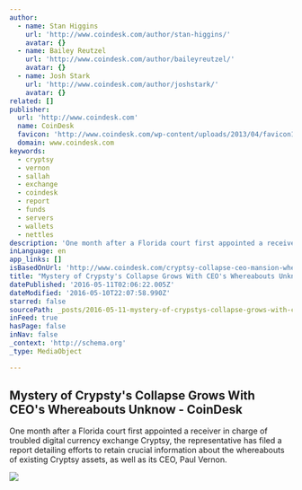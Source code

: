 ```yaml
---
author:
  - name: Stan Higgins
    url: 'http://www.coindesk.com/author/stan-higgins/'
    avatar: {}
  - name: Bailey Reutzel
    url: 'http://www.coindesk.com/author/baileyreutzel/'
    avatar: {}
  - name: Josh Stark
    url: 'http://www.coindesk.com/author/joshstark/'
    avatar: {}
related: []
publisher:
  url: 'http://www.coindesk.com'
  name: CoinDesk
  favicon: 'http://www.coindesk.com/wp-content/uploads/2013/04/favicon1.ico?ffe887'
  domain: www.coindesk.com
keywords:
  - cryptsy
  - vernon
  - sallah
  - exchange
  - coindesk
  - report
  - funds
  - servers
  - wallets
  - nettles
description: 'One month after a Florida court first appointed a receiver in charge of troubled digital currency exchange Cryptsy, the representative has filed a report detailing efforts to retain crucial information about the whereabouts of existing Cryptsy assets, as well as its CEO, Paul Vernon.'
inLanguage: en
app_links: []
isBasedOnUrl: 'http://www.coindesk.com/cryptsy-collapse-ceo-mansion-whereabouts-unknown/'
title: "Mystery of Crypsty's Collapse Grows With CEO's Whereabouts Unknow - CoinDesk"
datePublished: '2016-05-11T02:06:22.005Z'
dateModified: '2016-05-10T22:07:58.990Z'
starred: false
sourcePath: _posts/2016-05-11-mystery-of-crypstys-collapse-grows-with-ceos-whereabouts-u.md
inFeed: true
hasPage: false
inNav: false
_context: 'http://schema.org'
_type: MediaObject

---
```

<article style=""><h1>Mystery of Crypsty's Collapse Grows With CEO's Whereabouts Unknow - CoinDesk</h1><p>One month after a Florida court first appointed a receiver in charge of troubled digital currency exchange Cryptsy, the representative has filed a report detailing efforts to retain crucial information about the whereabouts of existing Cryptsy assets, as well as its CEO, Paul Vernon.</p><img src="http://media.coindesk.com/2016/05/Screen-Shot-2016-05-10-at-5.39.17-PM-e1462916394368.png" /></article>